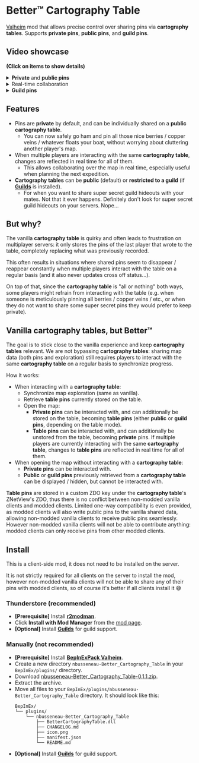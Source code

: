 # Better™️ Cartography Table

[Valheim](https://store.steampowered.com/app/892970/Valheim/) mod that allows precise control over sharing pins via **cartography tables**.
Supports **private pins**, **public pins**, and **guild pins**.

## Video showcase

**(Click on items to show details)**

<details>
<summary><b>Private</b> and <b>public pins</b></summary>

Astrid and Brynhild are playing together, however Astrid has a tad too many mushroom pins for Brynhild's liking.
Thanks to **Better™️ Cartography Table**, their friendship is safe, as Astrid can selectively decide which pins to share on the public cartography table.

https://github.com/nbusseneau/BetterCartographyTable/assets/4659919/e13e6267-88ad-4aee-bdfe-f78e807bc2f8

</details>

<details>
<summary>Real-time collaboration</summary>

Astrid and Brynhild are planning their next expedition.
Thanks to **Better™️ Cartography Table**, they can collaborate in real time on the cartography table.

https://github.com/nbusseneau/BetterCartographyTable/assets/4659919/e535a301-994f-4129-b9ec-3e51685bab2c

</details>

<details>
<summary><b>Guild pins</b></summary>

Thanks to **Better™️ Cartography Table**, guilds can privately share pins amongst members.
Brynhild is a member of The Ground Shakers guild, and Astrid does not have access to their cartography table.
Astrid creates The Mushroom Enjoyers guild so that she can share a Super Secret Hideout with other mushroom enjoyers, which Brynhild will never know about.

https://github.com/nbusseneau/BetterCartographyTable/assets/4659919/421e90b4-f00f-4047-b9ce-3839ac499035

</details>

## Features

- Pins are **private** by default, and can be individually shared on a **public cartography table**.
  - You can now safely go ham and pin all those nice berries / copper veins / whatever floats your boat, without worrying about cluttering another player's map.
- When multiple players are interacting with the same **cartography table**, changes are reflected in real time for all of them.
  - This allows collaborating over the map in real time, especially useful when planning the next expedition.
- **Cartography tables** can be **public** (default) or **restricted to a guild** (if [**Guilds**](https://valheim.thunderstore.io/package/Smoothbrain/Guilds/) is installed).
  - For when you want to share super secret guild hideouts with your mates. Not that it ever happens. Definitely don't look for super secret guild hideouts on your servers. Nope...

## But why?

The vanilla **cartography table** is quirky and often leads to frustration on multiplayer servers: it only stores the pins of the last player that wrote to the table, completely replacing what was previously recorded.

This often results in situations where shared pins seem to disappear / reappear constantly when multiple players interact with the table on a regular basis (and it also never updates cross off status...).

On top of that, since the **cartography table** is "all or nothing" both ways, some players might refrain from interacting with the table (e.g. when someone is meticulously pinning all berries / copper veins / etc., or when they do not want to share some super secret pins they would prefer to keep private).

## Vanilla cartography tables, but Better™️

The goal is to stick close to the vanilla experience and keep **cartography tables** relevant. We are not bypassing **cartography tables**: sharing map data (both pins and exploration) still requires players to interact with the same **cartography table** on a regular basis to synchronize progress.

How it works:

- When interacting with a **cartography table**:
  - Synchronize map exploration (same as vanilla).
  - Retrieve **table pins** currently stored on the table.
  - Open the map:
    - **Private pins** can be interacted with, and can additionally be stored on the table, becoming **table pins** (either **public** or **guild pins**, depending on the table mode).
    - **Table pins** can be interacted with, and can additionally be unstored from the table, becoming **private** pins. If multiple players are currently interacting with the same **cartography table**, changes to **table pins** are reflected in real time for all of them.
- When opening the map without interacting with a **cartography table**:
  - **Private pins** can be interacted with.
  - **Public** or **guild pins** previously retrieved from a **cartography table** can be displayed / hidden, but cannot be interacted with.

**Table pins** are stored in a custom ZDO key under the **cartography table**'s ZNetView's ZDO, thus there is no conflict between non-modded vanilla clients and modded clients. Limited one-way compatibility is even provided, as modded clients will also write public pins to the vanilla shared data, allowing non-modded vanilla clients to receive public pins seamlessly. However non-modded vanilla clients will not be able to contribute anything: modded clients can only receive pins from other modded clients.

## Install

This is a client-side mod, it does not need to be installed on the server.

It is not strictly required for all clients on the server to install the mod, however non-modded vanilla clients will not be able to share any of their pins with modded clients, so of course it's better if all clients install it 😅

### Thunderstore (recommended)

- **[Prerequisite]** Install [**r2modman**](https://valheim.thunderstore.io/package/ebkr/r2modman/).
- Click **Install with Mod Manager** from the [mod page](https://valheim.thunderstore.io/package/nbusseneau/Better_Cartography_Table/).
- **[Optional]** Install [**Guilds**](https://valheim.thunderstore.io/package/Smoothbrain/Guilds/) for guild support.

### Manually (not recommended)

- **[Prerequisite]** Install [**BepInExPack Valheim**](https://valheim.thunderstore.io/package/denikson/BepInExPack_Valheim/).
- Create a new directory `nbusseneau-Better_Cartography_Table` in your `BepInEx/plugins/` directory.
- Download [nbusseneau-Better_Cartography_Table-0.1.1.zip](https://github.com/nbusseneau/BetterCartographyTable/releases/latest/download/nbusseneau-Better_Cartography_Table-0.1.1.zip).
- Extract the archive.
- Move all files to your `BepInEx/plugins/nbusseneau-Better_Cartography_Table` directory. It should look like this:
  ```
  BepInEx/
  └── plugins/
      └── nbusseneau-Better_Cartography_Table
          ├── BetterCartographyTable.dll
          ├── CHANGELOG.md
          ├── icon.png
          ├── manifest.json
          └── README.md
  ```
- **[Optional]** Install [**Guilds**](https://valheim.thunderstore.io/package/Smoothbrain/Guilds/) for guild support.
